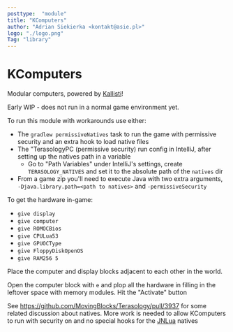 ```yaml
---
posttype:  "module"  
title: "KComputers"
author: "Adrian Siekierka <kontakt@asie.pl>"
logo: "./logo.png"
Tag: "library"
---
```

KComputers
=================

Modular computers, powered by [Kallisti](https://github.com/Terasology/Kallisti)!

Early WIP - does not run in a normal game environment yet.

To run this module with workarounds use either:

* The `gradlew permissiveNatives` task to run the game with permissive security and an extra hook to load native files
* The "TerasologyPC (permissive security) run config in IntelliJ, after setting up the natives path in a variable
  * Go to "Path Variables" under IntelliJ's settings, create `TERASOLOGY_NATIVES` and set it to the absolute path of the `natives` dir
* From a game zip you'll need to execute Java with two extra arguments, `-Djava.library.path=<path to natives>` and `-permissiveSecurity` 
  
To get the hardware in-game:

* `give display`
* `give computer`
* `give ROMOCBios`
* `give CPULua53`
* `give GPUOCType`
* `give FloppyDiskOpenOS`
* `give RAM256 5`

Place the computer and display blocks adjacent to each other in the world.

Open the computer block with `e` and plop all the hardware in filling in the leftover space with memory modules. Hit the "Activate" button

See https://github.com/MovingBlocks/Terasology/pull/3937 for some related discussion about natives. More work is needed to allow KComputers to run with security on and no special hooks for the [JNLua](https://github.com/MovingBlocks/JNlua) natives
